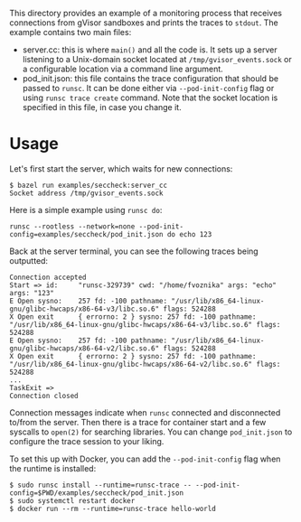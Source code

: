 This directory provides an example of a monitoring process that receives
connections from gVisor sandboxes and prints the traces to `stdout`. The example
contains two main files:

*   server.cc: this is where `main()` and all the code is. It sets up a server
    listening to a Unix-domain socket located at `/tmp/gvisor_events.sock` or a
    configurable location via a command line argument.
*   pod_init.json: this file contains the trace configuration that should be
    passed to `runsc`. It can be done either via `--pod-init-config` flag or
    using `runsc trace create` command. Note that the socket location is
    specified in this file, in case you change it.

# Usage

Let's first start the server, which waits for new connections:

```shell
$ bazel run examples/seccheck:server_cc
Socket address /tmp/gvisor_events.sock
```

Here is a simple example using `runsc do`:

```shell
runsc --rootless --network=none --pod-init-config=examples/seccheck/pod_init.json do echo 123
```

Back at the server terminal, you can see the following traces being outputted:

```
Connection accepted
Start => id:     "runsc-329739" cwd: "/home/fvoznika" args: "echo" args: "123"
E Open sysno:    257 fd: -100 pathname: "/usr/lib/x86_64-linux-gnu/glibc-hwcaps/x86-64-v3/libc.so.6" flags: 524288
X Open exit      { errorno: 2 } sysno: 257 fd: -100 pathname: "/usr/lib/x86_64-linux-gnu/glibc-hwcaps/x86-64-v3/libc.so.6" flags: 524288
E Open sysno:    257 fd: -100 pathname: "/usr/lib/x86_64-linux-gnu/glibc-hwcaps/x86-64-v2/libc.so.6" flags: 524288
X Open exit      { errorno: 2 } sysno: 257 fd: -100 pathname: "/usr/lib/x86_64-linux-gnu/glibc-hwcaps/x86-64-v2/libc.so.6" flags: 524288
...
TaskExit =>
Connection closed
```

Connection messages indicate when `runsc` connected and disconnected to/from the
server. Then there is a trace for container start and a few syscalls to
`open(2)` for searching libraries. You can change `pod_init.json` to configure
the trace session to your liking.

To set this up with Docker, you can add the `--pod-init-config` flag when the
runtime is installed:

```shell
$ sudo runsc install --runtime=runsc-trace -- --pod-init-config=$PWD/examples/seccheck/pod_init.json
$ sudo systemctl restart docker
$ docker run --rm --runtime=runsc-trace hello-world
```
